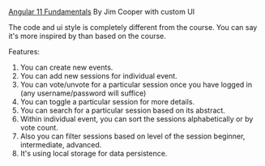 [Angular 11 Fundamentals](https://app.pluralsight.com/library/courses/angular-fundamentals/table-of-contents) 
By Jim Cooper with custom UI

The code and ui style is completely different from the course. You can say it's more inspired by
than based on the course.

Features:
1. You can create new events.
2. You can add new sessions for individual event.
3. You can vote/unvote for a particular session once you have logged in (any username/password will suffice)
4. You can toggle a particular session for more details.
5. You can search for a particular session based on its abstract.
6. Within individual event, you can sort the sessions alphabetically or by vote count.
7. Also you can filter sessions based on level of the session beginner, intermediate, advanced.
8. It's using local storage for data persistence.


